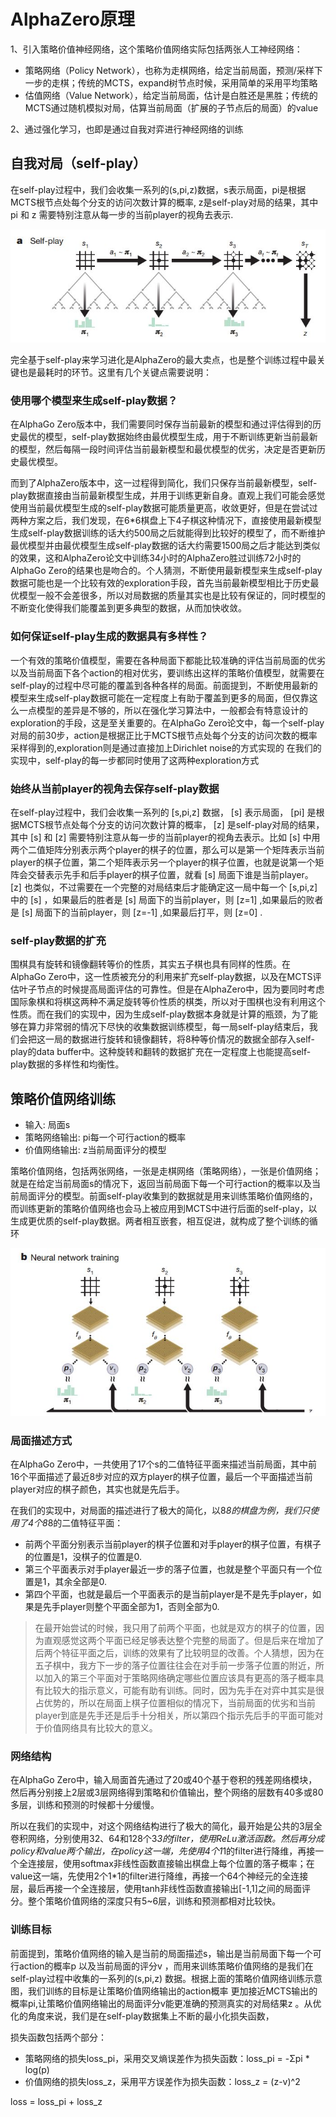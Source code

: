# AlphaZero原理

1、引入策略价值神经网络，这个策略价值网络实际包括两张人工神经网络：
* 策略网络（Policy Network），也称为走棋网络，给定当前局面，预测/采样下一步的走棋；传统的MCTS，expand树节点时候，采用简单的采用平均策略
* 估值网络（Value Network），给定当前局面，估计是白胜还是黑胜；传统的MCTS通过随机模拟对局，估算当前局面（扩展的子节点后的局面）的value

2、通过强化学习，也即是通过自我对弈进行神经网络的训练

## 自我对局（self-play）
在self-play过程中，我们会收集一系列的(s,pi,z)数据，s表示局面，pi是根据MCTS根节点处每个分支的访问次数计算的概率, z是self-play对局的结果，其中 pi 和 z 需要特别注意从每一步的当前player的视角去表示.

 ![alphazero_selfplay](./img/alphazero_selfplay.jpg)

完全基于self-play来学习进化是AlphaZero的最大卖点，也是整个训练过程中最关键也是最耗时的环节。这里有几个关键点需要说明：

### 使用哪个模型来生成self-play数据？
在AlphaGo Zero版本中，我们需要同时保存当前最新的模型和通过评估得到的历史最优的模型，self-play数据始终由最优模型生成，用于不断训练更新当前最新的模型，然后每隔一段时间评估当前最新模型和最优模型的优劣，决定是否更新历史最优模型。

而到了AlphaZero版本中，这一过程得到简化，我们只保存当前最新模型，self-play数据直接由当前最新模型生成，并用于训练更新自身。直观上我们可能会感觉使用当前最优模型生成的self-play数据可能质量更高，收敛更好，但是在尝试过两种方案之后，我们发现，在6*6棋盘上下4子棋这种情况下，直接使用最新模型生成self-play数据训练的话大约500局之后就能得到比较好的模型了，而不断维护最优模型并由最优模型生成self-play数据的话大约需要1500局之后才能达到类似的效果，这和AlphaZero论文中训练34小时的AlphaZero胜过训练72小时的AlphaGo Zero的结果也是吻合的。个人猜测，不断使用最新模型来生成self-play数据可能也是一个比较有效的exploration手段，首先当前最新模型相比于历史最优模型一般不会差很多，所以对局数据的质量其实也是比较有保证的，同时模型的不断变化使得我们能覆盖到更多典型的数据，从而加快收敛。

### 如何保证self-play生成的数据具有多样性？
一个有效的策略价值模型，需要在各种局面下都能比较准确的评估当前局面的优劣以及当前局面下各个action的相对优劣，要训练出这样的策略价值模型，就需要在self-play的过程中尽可能的覆盖到各种各样的局面。前面提到，不断使用最新的模型来生成self-play数据可能在一定程度上有助于覆盖到更多的局面，但仅靠这么一点模型的差异是不够的，所以在强化学习算法中，一般都会有特意设计的exploration的手段，这是至关重要的。在AlphaGo Zero论文中，每一个self-play对局的前30步，action是根据正比于MCTS根节点处每个分支的访问次数的概率采样得到的,exploration则是通过直接加上Dirichlet noise的方式实现的
在我们的实现中，self-play的每一步都同时使用了这两种exploration方式

### 始终从当前player的视角去保存self-play数据
在self-play过程中，我们会收集一系列的 [s,pi,z] 数据， [s] 表示局面， [pi] 是根据MCTS根节点处每个分支的访问次数计算的概率， [z] 是self-play对局的结果，其中 [s] 和 [z] 需要特别注意从每一步的当前player的视角去表示。比如 [s] 中用两个二值矩阵分别表示两个player的棋子的位置，那么可以是第一个矩阵表示当前player的棋子位置，第二个矩阵表示另一个player的棋子位置，也就是说第一个矩阵会交替表示先手和后手player的棋子位置，就看 [s] 局面下谁是当前player。 [z] 也类似，不过需要在一个完整的对局结束后才能确定这一局中每一个 [s,pi,z] 中的 [s] ，如果最后的胜者是 [s] 局面下的当前player，则 [z=1] ,如果最后的败者是 [s] 局面下的当前player，则 [z=-1] ,如果最后打平，则 [z=0] .

### self-play数据的扩充
围棋具有旋转和镜像翻转等价的性质，其实五子棋也具有同样的性质。在AlphaGo Zero中，这一性质被充分的利用来扩充self-play数据，以及在MCTS评估叶子节点的时候提高局面评估的可靠性。但是在AlphaZero中，因为要同时考虑国际象棋和将棋这两种不满足旋转等价性质的棋类，所以对于围棋也没有利用这个性质。而在我们的实现中，因为生成self-play数据本身就是计算的瓶颈，为了能够在算力非常弱的情况下尽快的收集数据训练模型，每一局self-play结束后，我们会把这一局的数据进行旋转和镜像翻转，将8种等价情况的数据全部存入self-play的data buffer中。这种旋转和翻转的数据扩充在一定程度上也能提高self-play数据的多样性和均衡性。

## 策略价值网络训练

* 输入: 局面s
* 策略网络输出: pi每一个可行action的概率
* 价值网络输出: z当前局面评分的模型

策略价值网络，包括两张网络，一张是走棋网络（策略网络），一张是价值网络；
就是在给定当前局面s的情况下，返回当前局面下每一个可行action的概率以及当前局面评分的模型。前面self-play收集到的数据就是用来训练策略价值网络的，而训练更新的策略价值网络也会马上被应用到MCTS中进行后面的self-play，以生成更优质的self-play数据。两者相互嵌套，相互促进，就构成了整个训练的循环

 ![alphazero_train](./img/alphazero_train.jpg)

### 局面描述方式

在AlphaGo Zero中，一共使用了17个s的二值特征平面来描述当前局面，其中前16个平面描述了最近8步对应的双方player的棋子位置，最后一个平面描述当前player对应的棋子颜色，其实也就是先后手。

在我们的实现中，对局面的描述进行了极大的简化，以8*8的棋盘为例，我们只使用了4个8*8的二值特征平面：
* 前两个平面分别表示当前player的棋子位置和对手player的棋子位置，有棋子的位置是1，没棋子的位置是0.
* 第三个平面表示对手player最近一步的落子位置，也就是整个平面只有一个位置是1，其余全部是0.
* 第四个平面，也就是最后一个平面表示的是当前player是不是先手player，如果是先手player则整个平面全部为1，否则全部为0.

 > 在最开始尝试的时候，我只用了前两个平面，也就是双方的棋子的位置，因为直观感觉这两个平面已经足够表达整个完整的局面了。但是后来在增加了后两个特征平面之后，训练的效果有了比较明显的改善。个人猜想，因为在五子棋中，我方下一步的落子位置往往会在对手前一步落子位置的附近，所以加入的第三个平面对于策略网络确定哪些位置应该具有更高的落子概率具有比较大的指示意义，可能有助有训练。同时，因为先手在对弈中其实是很占优势的，所以在局面上棋子位置相似的情况下，当前局面的优劣和当前player到底是先手还是后手十分相关，所以第四个指示先后手的平面可能对于价值网络具有比较大的意义。

### 网络结构
在AlphaGo Zero中，输入局面首先通过了20或40个基于卷积的残差网络模块，然后再分别接上2层或3层网络得到策略和价值输出，整个网络的层数有40多或80多层，训练和预测的时候都十分缓慢。

所以在我们的实现中，对这个网络结构进行了极大的简化，最开始是公共的3层全卷积网络，分别使用32、64和128个3*3的filter，使用ReLu激活函数。然后再分成policy和value两个输出，在policy这一端，先使用4个1*1的filter进行降维，再接一个全连接层，使用softmax非线性函数直接输出棋盘上每个位置的落子概率；在value这一端，先使用2个1*1的filter进行降维，再接一个64个神经元的全连接层，最后再接一个全连接层，使用tanh非线性函数直接输出[-1,1]之间的局面评分。整个策略价值网络的深度只有5~6层，训练和预测都相对比较快。

### 训练目标
前面提到，策略价值网络的输入是当前的局面描述s，输出是当前局面下每一个可行action的概率p 以及当前局面的评分v ，而用来训练策略价值网络的是我们在self-play过程中收集的一系列的(s,pi,z)  数据。根据上面的策略价值网络训练示意图，我们训练的目标是让策略价值网络输出的action概率  更加接近MCTS输出的概率pi,让策略价值网络输出的局面评分v能更准确的预测真实的对局结果z  。从优化的角度来说，我们是在self-play数据集上不断的最小化损失函数，

损失函数包括两个部分：

* 策略网络的损失loss_pi，采用交叉熵误差作为损失函数：loss_pi  = -Σpi * log(p)
* 价值网络的损失loss_z，采用平方误差作为损失函数：loss_z = (z-v)^2

loss = loss_pi + loss_z

